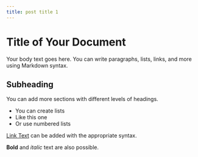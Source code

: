 ```yaml
---
title: post title 1
---
```


# Title of Your Document

Your body text goes here. You can write paragraphs, lists, links, and more using Markdown syntax.

## Subheading

You can add more sections with different levels of headings.

- You can create lists
- Like this one
- Or use numbered lists

[Link Text](https://www.example.com) can be added with the appropriate syntax.

**Bold** and _italic_ text are also possible.
